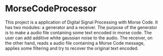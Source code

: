 # MorseCodeProcessor
This project is a application of Digital Signal Processing with Morse Code. It has two modules: a generator and a receiver.
The purpose of the generator is to make a audio file containing some text encoded in morse code. The user can add additive white gaussian noise to the audio.
The receiver, on the other hand, reads a audio file containing a Morse Code message, applies some filtering and try to recover the original text encoded.



